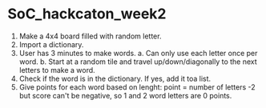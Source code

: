 # SoC_hackcaton_week2

1. Make a 4x4 board filled with random letter.
2. Import a dictionary.
3. User has 3 minutes to make words.
  a. Can only use each letter once per word.
  b. Start at a random tile and travel up/down/diagonally to the next letters to make a word.
4. Check if the word is in the dictionary. If yes, add it toa list.
5. Give points for each word based on lenght: point = number of letters -2 but score can't be negative, so 1 and 2 word letters are 0 points.
